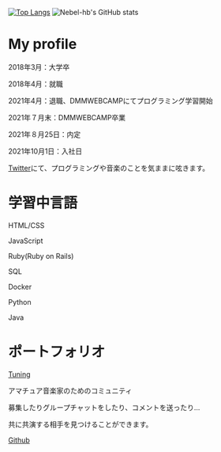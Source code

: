 
[![Top Langs](https://github-readme-stats.vercel.app/api/top-langs/?username=Nebel-hb&theme=vue-dark&layout=compact)](https://github.com/anuraghazra/github-readme-stats)
![Nebel-hb's GitHub stats](https://github-readme-stats.vercel.app/api?username=Nebel-hb&show_icons=true&theme=vue-dark)

# My profile

2018年3月：大学卒

2018年4月：就職

2021年4月：退職、DMMWEBCAMPにてプログラミング学習開始

2021年７月末：DMMWEBCAMP卒業

2021年８月25日：内定

2021年10月1日：入社日

[Twitter](https://twitter.com/nebel_hb)にて、プログラミングや音楽のことを気ままに呟きます。

# 学習中言語

HTML/CSS

JavaScript

Ruby(Ruby on Rails)

SQL

Docker

Python

Java

# ポートフォリオ
[Tuning](http://tuning-music.jp/)

アマチュア音楽家のためのコミュニティ

募集したりグループチャットをしたり、コメントを送ったり...

共に共演する相手を見つけることができます。

[Github](https://github.com/Nebel-hb/Tuning)
